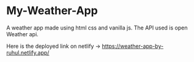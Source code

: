 # My-Weather-App

A weather app made using html css and vanilla js. 
The API used is open Weather api.


Here is the deployed link on netlify -> https://weather-app-by-ruhul.netlify.app/
